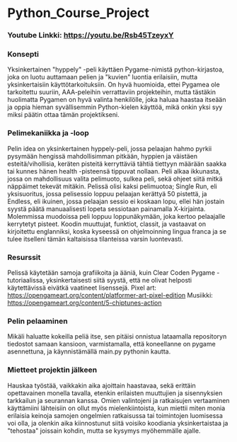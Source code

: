 # Python_Course_Project
### Youtube Linkki: https://youtu.be/Rsb45TzeyxY

### Konsepti
Yksinkertainen "hyppely" -peli käyttäen Pygame-nimistä python-kirjastoa, joka on luotu auttamaan pelien ja "kuvien" luontia erilaisiin, mutta yksinkertaisiin käyttötarkoituksiin. On hyvä huomioida, ettei Pygamea ole tarkoitettu suuriin, AAA-peleihin verrattaviin projekteihin, mutta tästäkin huolimatta Pygamen on hyvä valinta henkilölle, joka haluaa haastaa itseään ja oppia hieman syvällisemmin Python-kielen käyttöä, mikä onkin yksi syy miksi päätin ottaa tämän projektikseni.

### Pelimekaniikka ja -loop
Pelin idea on yksinkertainen hyppely-peli, jossa pelaajan hahmo  pyrkii pysymään hengissä mahdollisimman pitkään, hyppien ja väistäen esteitä/vihollisia, keräten pisteitä kerryttäviä tähtiä tiettyyn määrään saakka tai kunnes hänen health -pisteensä tippuvat nollaan.
Peli alkaa ikkunasta, jossa on mahdollisuus valita pelimuoto, sulkea peli, sekä ohjeet siitä mitkä näppäimet tekevät mitäkin.
Pelissä olisi kaksi pelimuotoa; Single Run, eli yksisuoritus, jossa pelisessio loppuu pelaajan kerättyä 50 pistettä, ja Endless, eli ikuinen, jossa pelaajan sessio ei koskaan lopu, ellei hän jostain syystä päätä manuaalisesti lopeta sessiotaan painamalla X-kirjainta. Molemmissa muodoissa peli loppuu loppunäkymään, joka kertoo pelaajalle kerrytetyt pisteet.
Koodin muuttujat, funktiot, classit, ja vastaavat on kirjoitettu englanniksi, koska kyseessä on ohjelmoinning lingua franca ja se tulee itselleni tämän kaltaisissa tilanteissa varsin luontevasti.

### Resurssit
Pelissä käytetään samoja grafiikoita ja ääniä, kuin Clear Coden Pygame -tutoriaalissa, yksinkertaisesti siitä syystä, että ne olivat helposti käytettävissä eivätkä vaatineet lisenssejä.
Pixel art: https://opengameart.org/content/platformer-art-pixel-edition
Musiikki: https://opengameart.org/content/5-chiptunes-action

### Pelin pelaaminen
Mikäli haluatte kokeilla peliä itse, sen pitäisi onnistua lataamalla repositoryn tiedostot samaan kansioon, varmistamalla, että koneellanne on pygame asennettuna, ja käynnistämällä main.py pythonin kautta.

### Mietteet projektin jälkeen
Hauskaa työstää, vaikkakin aika ajoittain haastavaa, sekä erittäin opettavainen monella tavalla, etenkin erilaisten muuttujien ja sisennyksien tarkkailun ja seurannan kanssa.
Omien valintojeni ja ratkaisujen vertaaminen käyttämiini lähteisiin on ollut myös mielenkiintoista, kun miettii miten monia erilaisia keinoja samojen ongelmien ratkaisussa tai toimintojen luomisessa voi olla, ja olenkin aika kiinnostunut siitä voisiko koodiania yksinkertaistaa ja "tehostaa" joissain kohdin, mutta se kysymys myöhemmälle ajalle.


